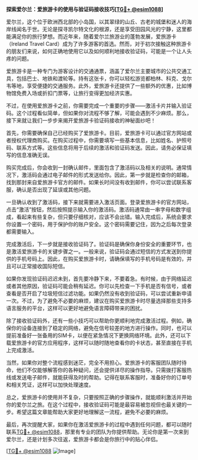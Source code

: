 **探索爱尔兰：爱旅游卡的使用与验证码接收技巧[[TG💪+ @esim1088](https://t.me/s/esim1088)]**

爱尔兰，这个位于欧洲西北部的小岛国，以其翠绿的山丘、古老的城堡和迷人的海岸线闻名于世。无论是探寻凯尔特文化的根源，还是享受田园风光的宁静，这里都能满足你的旅行梦想。而近年来，随着爱尔兰旅游业的蓬勃发展，爱旅游卡（Ireland Travel Card）成为了许多游客的首选。然而，对于初次接触这种旅游卡的朋友们来说，如何正确地使用它以及如何顺利地接收验证码，可能是一个让人头疼的问题。

爱旅游卡是一种专门为游客设计的交通通票，涵盖了爱尔兰主要城市的公共交通工具，包括巴士、地铁和渡轮等。持有这张卡，你可以轻松游览都柏林、科克、戈尔韦等地，享受便捷的交通服务。此外，爱旅游卡还提供了一些额外的优惠，比如博物馆免费入场或折扣门票等，让旅行变得更加经济实惠。

不过，在使用爱旅游卡之前，你需要完成一个重要的步骤——激活卡片并输入验证码。这个过程看似简单，但如果你对流程不够了解，可能会遇到不少麻烦。那么，接下来就让我们一步步来揭开爱旅游卡验证码接收的神秘面纱吧！

首先，你需要确保自己已经购买了爱旅游卡。目前，爱旅游卡可以通过官方网站或者授权代理商购买。在购买过程中，你需要填写一些基本信息，比如姓名、护照号码、联系方式等。这些信息将用于后续的激活和验证码发送。因此，请务必保证填写的信息准确无误。

购买完成后，你会收到一封确认邮件，里面包含了激活码以及相关的说明。通常情况下，激活码会通过电子邮件的形式发送给你。因此，第一步就是检查你的邮箱，找到那封来自爱旅游卡官方的邮件。如果长时间没有收到邮件，你可以尝试联系客服，确认是否出现了延误或其他问题。

一旦确认收到了激活码，接下来就需要进入激活页面。登录爱旅游卡的官方网站，点击“激活”按钮，然后按照提示输入你的激活码。激活码通常由一串字母和数字组成，看起来有些复杂，但只要仔细核对，应该不会出错。输入完成后，系统会要求你设置一个密码，用于保护你的账户安全。这个密码需要记住，因为之后每次登录都需要输入。

完成激活后，下一步就是接收验证码了。验证码是确保你身份安全的重要环节，也是激活爱旅游卡的关键步骤之一。一般来说，验证码会通过短信的方式发送到你提供的手机号码上。因此，在购买爱旅游卡时，请确保填写的手机号码是有效的，并且可以正常接收国际短信。

如果你发现验证码迟迟未到，首先要冷静下来，不要着急。有时候，由于网络延迟或者其他原因，验证码可能会稍有延迟。你可以先检查一下手机是否有信号，或者查看是否开启了垃圾短信过滤功能。如果仍然没有收到验证码，可以尝试重新申请一次。不过，为了避免不必要的麻烦，建议在购买爱旅游卡时尽量选择那些支持多语言服务的平台，这样可以更好地避免语言障碍带来的困扰。

除了接收验证码外，还有一些小技巧可以帮助你更顺利地完成激活过程。例如，确保你的设备连接到了稳定的网络，避免在信号较差的地方进行操作。同时，也可以提前准备好一张备用的SIM卡，以便在紧急情况下更换网络环境。此外，还可以下载爱旅游卡的官方应用程序，这样可以随时随地查看你的卡状态，甚至直接在手机上完成激活。

当然，如果你对整个流程感到迷茫，完全不用担心。爱旅游卡的客服团队随时待命，他们不仅能够解答你的各种疑问，还会提供详尽的操作指导。只需拨打客服热线或发送电子邮件，就能获得及时的帮助。记得在联系客服时，准备好你的订单号和相关凭证，这样可以加快处理速度。

总之，爱旅游卡的使用并不复杂，只要按照正确的步骤操作，就能顺利激活并开始你的爱尔兰之旅。在这个过程中，接收验证码可能是最容易被忽视但也最关键的一步。希望这篇文章能帮助大家更好地理解这一流程，避免不必要的麻烦。

最后，再次提醒大家，如果你在激活爱旅游卡的过程中遇到任何问题，都可以随时联系[TG💪+ @esim1088](https://t.me/s/esim1088)，那里有专业的团队为你提供帮助。无论你是第一次来到爱尔兰，还是计划多次往返，爱旅游卡都会是你旅行中的贴心伴侣。

[[TG💪+ @esim1088](https://t.me/s/esim1088) ![Image](https://i.postimg.cc/4NQfJmqS/Snipaste-2025-05-13-00-14-12.png)]